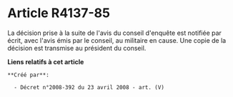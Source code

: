 # Article R4137-85

La décision prise à la suite de l'avis du conseil d'enquête est notifiée par écrit, avec l'avis émis par le conseil, au
militaire en cause. Une copie de la décision est transmise au président du conseil.

**Liens relatifs à cet article**

	**Créé par**:

	  - Décret n°2008-392 du 23 avril 2008 - art. (V)
